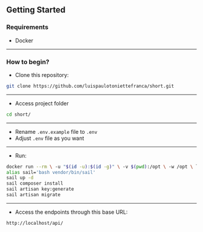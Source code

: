 ## Getting Started

### Requirements
- Docker

<hr>

### How to begin?
- Clone this repository:
```bash
git clone https://github.com/luispaulotoniettefranca/short.git
```

<hr>

- Access project folder
```bash
cd short/
```

<hr>

- Rename ``` .env.example ``` file to ``` .env ```
- Adjust ``` .env ``` file as you want
  
<hr>

- Run:
```bash
docker run --rm \ -u "$(id -u):$(id -g)" \ -v $(pwd):/opt \ -w /opt \ laravelsail/php80-composer:latest \ composer install --ignore-platform-reqs
alias sail='bash vendor/bin/sail'
sail up -d
sail composer install
sail artisan key:generate
sail artisan migrate
```
<hr>

- Access the endpoints through this base URL:
```bash
http://localhost/api/
```
